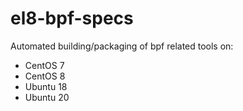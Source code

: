 [//]: # ($FrauBSD: el8-bpf-specs/README.md 2020-05-31 22:08:47 -0700 freebsdfrau $)

# el8-bpf-specs

Automated building/packaging of bpf related tools on:

* CentOS 7
* CentOS 8
* Ubuntu 18
* Ubuntu 20

